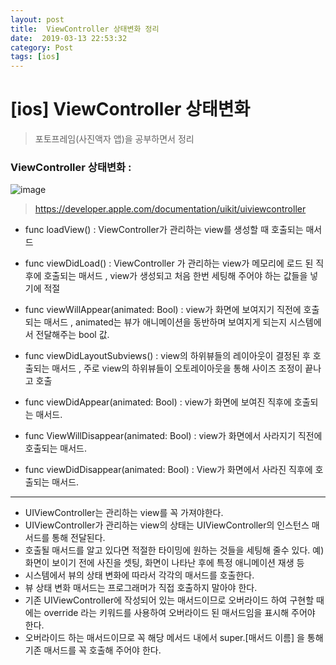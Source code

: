 ```yaml
---
layout: post
title:  ViewController 상태변화 정리
date:  2019-03-13 22:53:32
category: Post
tags: [ios]
---
```


# [ios] ViewController 상태변화

> 포토프레임(사진액자 앱)을 공부하면서 정리



### ViewController 상태변화 : 



![image](https://docs-assets.developer.apple.com/published/f06f30fa63/UIViewController_Class_Reference_2x_ddcaa00c-87d8-4c85-961e-ccfb9fa4aac2.png)

> https://developer.apple.com/documentation/uikit/uiviewcontroller

- func loadView() : ViewController가 관리하는 view를 생성할 때 호출되는 매서드

- func viewDidLoad() : ViewController 가 관리하는 view가 메모리에 로드 된 직후에 호출되는 매서드 , view가 생성되고 처음 한번 세팅해 주어야 하는 값들을 넣기에 적절
- func viewWillAppear(animated: Bool) : view가 화면에 보여지기 직전에 호출되는 매서드 , animated는 뷰가 애니메이션을 동반하며 보여지게 되는지 시스템에서 전달해주는 bool 값.
- func viewDidLayoutSubviews() : view의 하위뷰들의 레이아웃이 결정된 후 호출되는 매서드 , 주로 view의 하위뷰들이 오토레이아웃을 통해 사이즈 조정이 끝나고 호출
- func viewDidAppear(animated: Bool) : view가 화면에 보여진 직후에 호출되는 매서드.
- func ViewWillDisappear(animated: Bool) : view가 화면에서 사라지기 직전에 호출되는 매서드.
- func viewDidDisappear(animated: Bool) : View가 화면에서 사라진 직후에 호출되는 매서드.

----

- UIViewController는 관리하는 view를 꼭 가져야한다.
- UIViewController가 관리하는 view의 상태는 UIViewController의 인스턴스 매서드를 통해 전달된다.
- 호출될 매서드를 알고 있다면 적절한 타이밍에 원하는 것들을 세팅해 줄수 있다. 예) 화면이 보이기 전에 사진을 셋팅, 화면이 나타난 후에 특정 애니메이션 재생 등
- 시스템에서 뷰의 상태 변화에 따라서 각각의 매서드를 호출한다.
- 뷰 상태 변화 매서드는 프로그래머가 직접 호출하지 말아야 한다.
- 기존 UIViewController에 작성되어 있는 매서드이므로 오버라이드 하여 구현할 때에는 override 라는 키워드를 사용하여 오버라이드 된 매서드임을 표시해 주어야 한다.
- 오버라이드 하는 매서드이므로 꼭 해당 메서드 내에서 super.[매서드 이름] 을 통해 기존 매서드를 꼭 호출해 주어야 한다.











